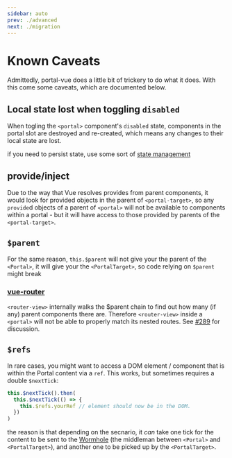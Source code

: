 ```yaml
---
sidebar: auto
prev: ./advanced
next: ./migration
---
```


# Known Caveats

Admittedly, portal-vue does a little bit of trickery to do what it does. With this come some caveats, which are documented below.

## Local state lost when toggling `disabled`

When togling the `<portal>` component's `disabled` state, components in the portal slot are destroyed and re-created, which means any changes to their local state are lost.

if you need to persist state, use some sort of [state management](https://portal-vue-next-preview.netlify.com/)

## provide/inject

Due to the way that Vue resolves provides from parent components, it would look for provided objects in the parent of `<portal-target>`, so any `provide`d objects of a parent of `<portal>` will not be available to components within a portal - but it will have access to those provided by parents of the `<portal-target>`.

## `$parent`

For the same reason, `this.$parent` will not give your the parent of the `<Portal>`, it will give your the `<PortalTarget>`, so code relying on `$parent` might break

### [vue-router](https://router.vuejs.org)

`<router-view>` internally walks the $parent chain to find out how many (if any) parent <router-view> components there are. Therefore `<router-view>` inside a `<portal>` will not be able to properly match its nested routes. See [#289](https://github.com/LinusBorg/portal-vue/issues/289) for discussion.

## `$refs`

In rare cases, you might want to access a DOM element / component that is within the Portal content via a `ref`. This works, but sometimes requires a double `$nextTick`:

```javascript
this.$nextTick().then(
  this.$nextTick(() => {
    this.$refs.yourRef // element should now be in the DOM.
  })
)
```

the reason is that depending on the secnario, it _can_ take one tick for the content to be sent to the [Wormhole](../api/wormhole.md) (the middleman between `<Portal>` and `<PortalTarget>`), and another one to be picked up by the `<PortalTarget>`.
